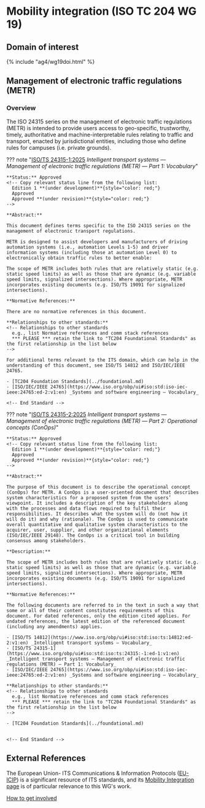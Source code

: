 # Mobility integration (ISO TC 204 WG 19)

## Domain of interest
<!-- DO NOT CHANGE THIS FILE REFERENCE! It aligns with this WG's respective domain of interest definition contained in TC204's Strategic Business Plan as approved by ISO. -->

{% include "ag4/wg19doi.html" %}

<!-- ## News and highlights (optional)
    Refer docs\wg1\index.md for an example of how to include & format any desired WG news & highlights content. Add content AFTER inserting a new line below this comment. 
-->

<!-- === DESCRIPTIONS OF WG STANDARDS / DOCUMENTS ===
    The content below is distilled from the respective WG section in "JSAE ITS Standardization Activities of ISO/TC204 - 2024" and iso.org/obp and is intended as an initial example only for future editing by the respective WG.
-->

## Management of electronic traffic regulations (METR)
<!-- Standard subject area
    Edit the ## <header title> above to contextualise the respective group of standards described below.
-->

### Overview <!-- Optional -->
<!-- On a new line below, provide an overview of the subject area for the associated group of standards. -->
The ISO 24315 series on the management of electronic traffic regulations (METR) is intended to provide users access to geo-specific, trustworthy, timely, authoritative and machine-interpretable rules relating to traffic and transport, enacted by jurisdictional entities, including those who define rules for campuses (i.e. private grounds).

<!-- Start web info for standard / document -->
??? note "[ISO/TS 24315-1:2025](https://www.iso.org/obp/ui#iso:std:iso:ts:24315:-1:ed-1:v1:en) _Intelligent transport systems — Management of electronic traffic regulations (METR) — Part 1: Vocabulary_"
    <!-- edit document reference information
      retain: ??? note "[ : ]( ) _ _"
      find publicly available ISO document URL & info here: iso.org/obp/ui
    -->

    **Status:** Approved
    <!-- Copy relevant status line from the following list: 
      Edition 1 **(under development)**{style="color: red;"}
      Approved
      Approved **(under revision)**{style="color: red;"} 
    -->

    **Abstract:**
    
    This document defines terms specific to the ISO 24315 series on the management of electronic transport regulations.
    
    METR is designed to assist developers and manufacturers of driving automation systems (i.e., automation Levels 1-5) and driver information systems (including those at automation Level 0) to electronically obtain traffic rules to better enable:
    
    The scope of METR includes both rules that are relatively static (e.g. static speed limits) as well as those that are dynamic (e.g. variable speed limits, signalized intersections). Where appropriate, METR incorporates existing documents (e.g. ISO/TS 19091 for signalized intersections).
    
    **Normative References:**
    
    There are no normative references in this document.

    **Relationships to other standards:**
    <!-- Relationships to other standards
      e.g., list Normative references and comm stack references
      *** PLEASE *** retain the link to "TC204 Foundational Standards" as the first relationship in the list below 
    -->

    For additional terms relevant to the ITS domain, which can help in the understanding of this document, see ISO/TS 14812 and ISO/IEC/IEEE 24765.
    
    - [TC204 Foundation Standards](../foundational.md)
    - [ISO/IEC/IEEE 24765](https://www.iso.org/obp/ui#iso:std:iso-iec-ieee:24765:ed-2:v1:en) _Systems and software engineering — Vocabulary_
    
    <!-- End Standard -->

<!-- Start web info for standard / document -->
??? note "[ISO/TS 24315-2:2025](https://www.iso.org/obp/ui#iso:std:iso:tr:24315:-2:ed-1:v1:en) _Intelligent transport systems — Management of electronic traffic regulations (METR) — Part 2: Operational concepts (ConOps)_"

    **Status:** Approved
    <!-- Copy relevant status line from the following list: 
      Edition 1 **(under development)**{style="color: red;"}
      Approved
      Approved **(under revision)**{style="color: red;"} 
    -->

    **Abstract:**
    
    The purpose of this document is to describe the operational concept (ConOps) for METR. A ConOps is a user-oriented document that describes system characteristics for a proposed system from the users’ viewpoint. It includes a description of the key stakeholders along with the processes and data flows required to fulfil their responsibilities. It describes what the system will do (not how it will do it) and why (rationale). The ConOps is used to communicate overall quantitative and qualitative system characteristics to the acquirer, user, supplier, and other organizational elements (ISO/IEC/IEEE 29148). The ConOps is a critical tool in building consensus among stakeholders.
    
    **Description:**
    
    The scope of METR includes both rules that are relatively static (e.g. static speed limits) as well as those that are dynamic (e.g. variable speed limits, signalized intersections). Where appropriate, METR incorporates existing documents (e.g. ISO/TS 19091 for signalized intersections).
    
    **Normative References:**
    
    The following documents are referred to in the text in such a way that some or all of their content constitutes requirements of this document. For dated references, only the edition cited applies. For undated references, the latest edition of the referenced document (including any amendments) applies.
    
    - [ISO/TS 14812](https://www.iso.org/obp/ui#iso:std:iso:ts:14812:ed-2:v1:en) _Intelligent transport systems — Vocabulary_
    - [ISO/TS 24315-1](https://www.iso.org/obp/ui#iso:std:iso:ts:24315:-1:ed-1:v1:en) _Intelligent transport systems — Management of electronic traffic regulations (METR) — Part 1: Vocabulary_
    - [ISO/IEC/IEEE 24765](https://www.iso.org/obp/ui#iso:std:iso-iec-ieee:24765:ed-2:v1:en) _Systems and software engineering — Vocabulary_

    **Relationships to other standards:**
    <!-- Relationships to other standards
      e.g., list Normative references and comm stack references
      *** PLEASE *** retain the link to "TC204 Foundational Standards" as the first relationship in the list below 
    -->

    - [TC204 Foundation Standards](../foundational.md)

    
    <!-- End Standard -->
<!-- End subject area -->

## External References

The European Union- ITS Communications & Information Protocols ([EU-ICIP](https://www.mobilityits.eu)) is a significant resource of ITS standards, and its [Mobility Integration page](https://www.mobilityits.eu/mobility-integration) is of particular relevance to this WG's work.

[How to get involved](../contact.md)
